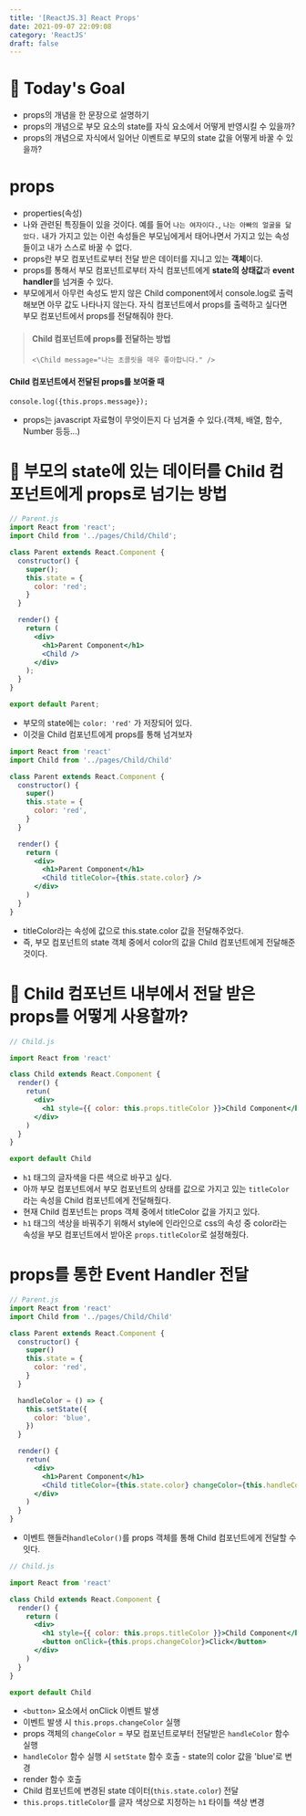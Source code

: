 ```yaml
---
title: '[ReactJS.3] React Props'
date: 2021-09-07 22:09:08
category: 'ReactJS'
draft: false
---
```


# 🏅 Today's Goal

- props의 개념을 한 문장으로 설명하기
- props의 개념으로 부모 요소의 state를 자식 요소에서 어떻게 반영시킬 수 있을까?
- props의 개념으로 자식에서 일어난 이벤트로 부모의 state 값을 어떻게 바꿀 수 있을까?

# props

- properties(속성)
- 나와 관련된 특징들이 있을 것이다. 예를 들어 `나는 여자이다.`, `나는 아빠의 얼굴을 닮았다.` 내가 가지고 있는 이런 속성들은 부모님에게서 태어나면서 가지고 있는 속성들이고 내가 스스로 바꿀 수 없다.
- props란 부모 컴포넌트로부터 전달 받은 데이터를 지니고 있는 **객체**이다.
- props를 통해서 부모 컴포넌트로부터 자식 컴포넌트에게 **state의 상태값**과 **event handler**를 넘겨줄 수 있다.
- 부모에게서 아무런 속성도 받지 않은 Child component에서 console.log로 출력해보면 아무 값도 나타나지 않는다. 자식 컴포넌트에서 props를 출력하고 싶다면 부모 컴포넌트에서 props를 전달해줘야 한다.

> #### Child 컴포넌트에 props를 전달하는 방법
>
> `<\Child message="나는 초콜릿을 매우 좋아합니다." />`

#### Child 컴포넌트에서 전달된 props를 보여줄 때

`console.log({this.props.message});`

- props는 javascript 자료형이 무엇이든지 다 넘겨줄 수 있다.(객체, 배열, 함수, Number 등등...)

# 🤔 부모의 state에 있는 데이터를 Child 컴포넌트에게 props로 넘기는 방법

```jsx
// Parent.js
import React from 'react';
import Child from '../pages/Child/Child';

class Parent extends React.Component {
  constructor() {
    super();
    this.state = {
      color: 'red';
    }
  }

  render() {
    return (
      <div>
        <h1>Parent Component</h1>
        <Child />
      </div>
    );
  }
}

export default Parent;
```

- 부모의 state에는 `color: 'red'` 가 저장되어 있다.
- 이것을 Child 컴포넌트에게 props를 통해 넘겨보자

```jsx
import React from 'react'
import Child from '../pages/Child/Child'

class Parent extends React.Component {
  constructor() {
    super()
    this.state = {
      color: 'red',
    }
  }

  render() {
    return (
      <div>
        <h1>Parent Component</h1>
        <Child titleColor={this.state.color} />
      </div>
    )
  }
}
```

- titleColor라는 속성에 값으로 this.state.color 값을 전달해주었다.
- 즉, 부모 컴포넌트의 state 객체 중에서 color의 값을 Child 컴포넌트에게 전달해준 것이다.

# 🤔 Child 컴포넌트 내부에서 전달 받은 props를 어떻게 사용할까?

```jsx
// Child.js

import React from 'react'

class Child extends React.Component {
  render() {
    retun(
      <div>
        <h1 style={{ color: this.props.titleColor }}>Child Component</h1>
      </div>
    )
  }
}

export default Child
```

- `h1` 태그의 글자색을 다른 색으로 바꾸고 싶다.
- 아까 부모 컴포넌트에서 부모 컴포넌트의 상태를 값으로 가지고 있는 `titleColor`라는 속성을 Child 컴포넌트에게 전달해줬다.
- 현재 Child 컴포넌트는 props 객체 중에서 titleColor 값을 가지고 있다.
- `h1` 태그의 색상을 바꿔주기 위해서 style에 인라인으로 css의 속성 중 color라는 속성을 부모 컴포넌트에서 받아온 `props.titleColor`로 설정해줬다.

# props를 통한 Event Handler 전달

```jsx
// Parent.js
import React from 'react'
import Child from '../pages/Child/Child'

class Parent extends React.Component {
  constructor() {
    super()
    this.state = {
      color: 'red',
    }
  }

  handleColor = () => {
    this.setState({
      color: 'blue',
    })
  }

  render() {
    retun(
      <div>
        <h1>Parent Component</h1>
        <Child titleColor={this.state.color} changeColor={this.handleColor} />
      </div>
    )
  }
}
```

- 이벤트 핸들러`handleColor()`를 props 객체를 통해 Child 컴포넌트에게 전달할 수 잇다.

```jsx
// Child.js

import React from 'react'

class Child extends React.Component {
  render() {
    return (
      <div>
        <h1 style={{ color: this.props.titleColor }}>Child Component</h1>
        <button onClick={this.props.changeColor}>Click</button>
      </div>
    )
  }
}

export default Child
```

- `<button>` 요소에서 onClick 이벤트 발생
- 이벤트 발생 시 `this.props.changeColor` 실행
- props 객체의 `changeColor` = 부모 컴포넌트로부터 전달받은 `handleColor` 함수 실행
- `handleColor` 함수 실행 시 `setState` 함수 호출 - state의 color 값을 'blue'로 변경
- render 함수 호출
- Child 컴포넌트에 변경된 state 데이터(`this.state.color`) 전달
- `this.props.titleColor`를 글자 색상으로 지정하는 `h1` 타이틀 색상 변경
